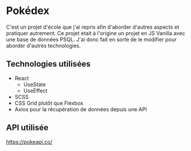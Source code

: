# Pokédex

C'est un projet d'école que j'ai repris afin d'aborder d'autres aspects et pratiquer autrement.
Ce projet etait à l'origine un projet en JS Vanilla avec une base de données PSQL.
J'ai donc fait en sorte de le modifier pour aborder d'autres technologies.

## Technologies utilisées

- React
  - UseState
  - UseEffect
- SCSS
- CSS Grid plutôt que Flexbox
- Axios pour la récupération de données depuis une API

## API utilisée

https://pokeapi.co/